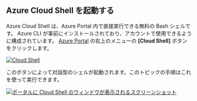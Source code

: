 
## <a name="launch-azure-cloud-shell"></a>Azure Cloud Shell を起動する

Azure Cloud Shell は、Azure Portal 内で直接実行できる無料の Bash シェルです。 Azure CLI が事前にインストールされており、アカウントで使用できるように構成されています。 [Azure Portal](https://portal.azure.com) の右上のメニューの **[Cloud Shell]** ボタンをクリックします。

[![Cloud Shell](./media/cloud-shell-try-it/cloud-shell-menu.png)](https://portal.azure.com)

このボタンによって対話型のシェルが起動されます。このトピックの手順はこれを使って実行できます。

[![ポータルに Cloud Shell のウィンドウが表示されるスクリーンショット](./media/cloud-shell-try-it/cloud-shell-safari.png)](https://portal.azure.com)











